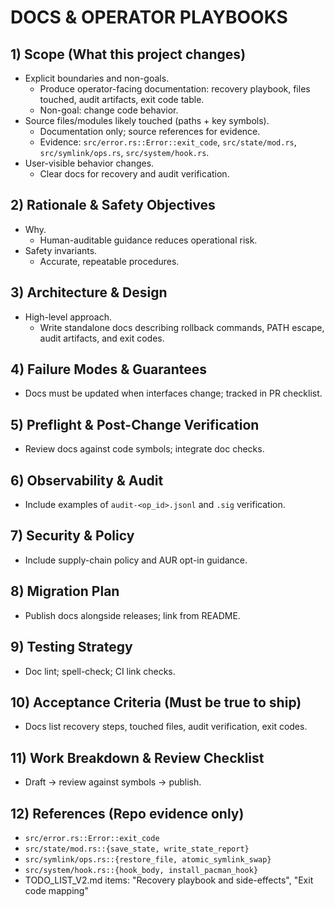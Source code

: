 # DOCS & OPERATOR PLAYBOOKS

## 1) Scope (What this project changes)

- Explicit boundaries and non-goals.
  - Produce operator-facing documentation: recovery playbook, files touched, audit artifacts, exit code table.
  - Non-goal: change code behavior.
- Source files/modules likely touched (paths + key symbols).
  - Documentation only; source references for evidence.
  - Evidence: `src/error.rs::Error::exit_code`, `src/state/mod.rs`, `src/symlink/ops.rs`, `src/system/hook.rs`.
- User-visible behavior changes.
  - Clear docs for recovery and audit verification.

## 2) Rationale & Safety Objectives

- Why.
  - Human-auditable guidance reduces operational risk.
- Safety invariants.
  - Accurate, repeatable procedures.

## 3) Architecture & Design

- High-level approach.
  - Write standalone docs describing rollback commands, PATH escape, audit artifacts, and exit codes.

## 4) Failure Modes & Guarantees

- Docs must be updated when interfaces change; tracked in PR checklist.

## 5) Preflight & Post-Change Verification

- Review docs against code symbols; integrate doc checks.

## 6) Observability & Audit

- Include examples of `audit-<op_id>.jsonl` and `.sig` verification.

## 7) Security & Policy

- Include supply-chain policy and AUR opt-in guidance.

## 8) Migration Plan

- Publish docs alongside releases; link from README.

## 9) Testing Strategy

- Doc lint; spell-check; CI link checks.

## 10) Acceptance Criteria (Must be true to ship)

- Docs list recovery steps, touched files, audit verification, exit codes.

## 11) Work Breakdown & Review Checklist

- Draft → review against symbols → publish.

## 12) References (Repo evidence only)

- `src/error.rs::Error::exit_code`
- `src/state/mod.rs::{save_state, write_state_report}`
- `src/symlink/ops.rs::{restore_file, atomic_symlink_swap}`
- `src/system/hook.rs::{hook_body, install_pacman_hook}`
- TODO_LIST_V2.md items: "Recovery playbook and side-effects", "Exit code mapping"
